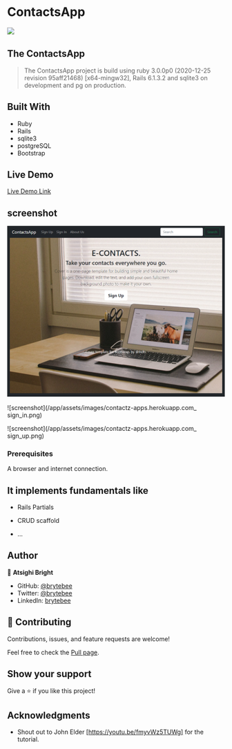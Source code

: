 # ContactsApp
![](https://github.com/brytebee/ContactsApp)

## The ContactsApp

> The ContactsApp project is build using ruby 3.0.0p0 (2020-12-25 revision 95aff21468) [x64-mingw32], Rails 6.1.3.2 and sqlite3 on development and pg on production.

## Built With

- Ruby
- Rails
- sqlite3
- postgreSQL
- Bootstrap

## Live Demo

[Live Demo Link](https://contactz-apps.herokuapp.com/)

## screenshot

![screenshot](/app/assets/images/contactz-apps.herokuapp.com_.png)

![screenshot](/app/assets/images/contactz-apps.herokuapp.com_ sign_in.png)

![screenshot](/app/assets/images/contactz-apps.herokuapp.com_ sign_up.png)


### Prerequisites

A browser and internet connection.


## It implements fundamentals like

* Rails Partials

* CRUD scaffold

* ...


## Author

👤 **Atsighi Bright**

- GitHub: [@brytebee](https://github.com/brytebee)
- Twitter: [@brytebee](https://twitter.com/brytebee)
- LinkedIn: [brytebee](https://www.linkedin.com/in/brytebee/)

## 🤝 Contributing

Contributions, issues, and feature requests are welcome!

Feel free to check the [Pull page](https://github.com/brytebee/ContactsApp/).

## Show your support

Give a ⭐️ if you like this project!

## Acknowledgments

- Shout out to John Elder [https://youtu.be/fmyvWz5TUWg] for the tutorial.
